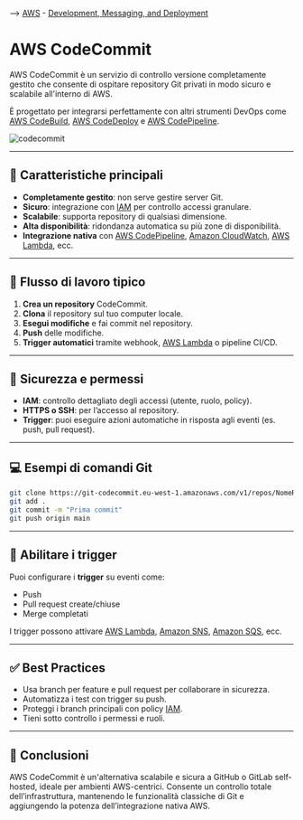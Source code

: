 --> [AWS](00-Intro/AWS.md)  -  [Development, Messaging, and Deployment](05-Development-Messaging-Deploying/Development-Messaging-and-Deployment.md)
# AWS CodeCommit

AWS CodeCommit è un servizio di controllo versione completamente gestito che consente di ospitare repository Git privati in modo sicuro e scalabile all'interno di AWS. 

È progettato per integrarsi perfettamente con altri strumenti DevOps come [AWS CodeBuild](05-Development-Messaging-Deploying/AWS-CodeBuild.md), [AWS CodeDeploy](05-Development-Messaging-Deploying/AWS-CodeDeploy.md) e [AWS CodePipeline](05-Development-Messaging-Deploying/AWS-CodePipeline.md).

![codecommit](codecommit.png)

---

## 🧩 Caratteristiche principali

- **Completamente gestito**: non serve gestire server Git.
- **Sicuro**: integrazione con [IAM](09-Sicurezza-Compliance-Governance/Sicurezza/AWS-IAM.md) per controllo accessi granulare.
- **Scalabile**: supporta repository di qualsiasi dimensione.
- **Alta disponibilità**: ridondanza automatica su più zone di disponibilità.
- **Integrazione nativa** con [AWS CodePipeline](05-Development-Messaging-Deploying/AWS-CodePipeline.md), [Amazon CloudWatch](08-Auditing-Monitoring-Logging/Amazon-CloudWatch.md), [AWS Lambda](01-Compute-options/AWS-Lambda.md), ecc.

---

## 🚀 Flusso di lavoro tipico

1. **Crea un repository** CodeCommit.
2. **Clona** il repository sul tuo computer locale.
3. **Esegui modifiche** e fai commit nel repository.
4. **Push** delle modifiche.
5. **Trigger automatici** tramite webhook, [AWS Lambda](01-Compute-options/AWS-Lambda.md) o pipeline CI/CD.

---

## 🔐 Sicurezza e permessi

- **IAM**: controllo dettagliato degli accessi (utente, ruolo, policy).
- **HTTPS o SSH**: per l’accesso al repository.
- **Trigger**: puoi eseguire azioni automatiche in risposta agli eventi (es. push, pull request).

---

## 💻 Esempi di comandi Git

```bash
git clone https://git-codecommit.eu-west-1.amazonaws.com/v1/repos/NomeRepo
git add .
git commit -m "Prima commit"
git push origin main
```

---

## 📝 Abilitare i trigger

Puoi configurare i **trigger** su eventi come:
- Push
- Pull request create/chiuse
- Merge completati

I trigger possono attivare [AWS Lambda](01-Compute-options/AWS-Lambda.md), [Amazon SNS](05-Development-Messaging-Deploying/Amazon-SNS.md), [Amazon SQS](05-Development-Messaging-Deploying/Amazon-SQS.md), ecc.

---

## ✅ Best Practices

- Usa branch per feature e pull request per collaborare in sicurezza.
- Automatizza i test con trigger su push.
- Proteggi i branch principali con policy [IAM](09-Sicurezza-Compliance-Governance/Sicurezza/AWS-IAM.md).
- Tieni sotto controllo i permessi e ruoli.

---

## 📌 Conclusioni

AWS CodeCommit è un'alternativa scalabile e sicura a GitHub o GitLab self-hosted, ideale per ambienti AWS-centrici. Consente un controllo totale dell’infrastruttura, mantenendo le funzionalità classiche di Git e aggiungendo la potenza dell’integrazione nativa AWS.
